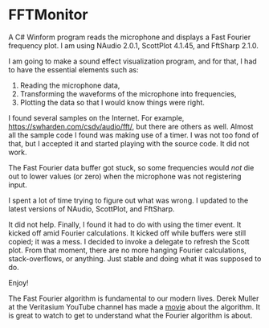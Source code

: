 # FFTMonitor
A C# Winform program reads the microphone and displays a Fast Fourier frequency plot. I am using NAudio 2.0.1, ScottPlot 4.1.45, and FftSharp 2.1.0.

I am going to make a sound effect visualization program, and for that, I had to have the essential elements such as:
1. Reading the microphone data,
2. Transforming the waveforms of the microphone into frequencies,
3. Plotting the data so that I would know things were right.

I found several samples on the Internet. For example, https://swharden.com/csdv/audio/fft/, but there are others as well. Almost all the sample code I found was making use of a timer. I was not too fond of that, but I accepted it and started playing with the source code. It did not work.

The Fast Fourier data buffer got stuck, so some frequencies would _not_ die out to lower values (or zero) when the microphone was not registering input.

I spent a lot of time trying to figure out what was wrong. I updated to the latest versions of NAudio, ScottPlot, and FftSharp.

It did not help. Finally, I found it had to do with using the timer event. It kicked off amid Fourier calculations. It kicked off while buffers were still copied; it was a mess. I decided to invoke a delegate to refresh the Scott plot. From that moment, there are no more hanging Fourier calculations, stack-overflows, or anything. Just stable and doing what it was supposed to do.

Enjoy!

The Fast Fourier algorithm is fundamental to our modern lives. Derek Muller at the Veritasium YouTube channel has made a [movie](https://youtu.be/nmgFG7PUHfo?si=u0cPJpFhG6RegTgw) about the algorithm. It is great to watch to get to understand what the Fourier algorithm is about.

